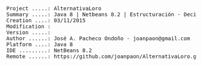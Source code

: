<pre>

Project .....: AlternativaLoro
Summary .....: Java 8 | Netbeans 8.2 | Estructuración - Decisión #02
Creation ....: 03/11/2015
Modification : 
Version .....: 
Author ......: José A. Pacheco Ondoño - joanpaon@gmail.com
Platform ....: Java 8
IDE .........: NetBeans 8.2
Remote ......: https://github.com/joanpaon/AlternativaLoro.git

</pre>
